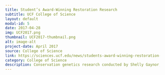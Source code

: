 ```yaml
---
title: Student’s Award-Winning Restoration Research
subtitle: UCF College of Science
layout: default
modal-id: 5
date: 2017-04-28
img: UCF2017.png
thumbnail: UCF2017-thumbnail.png
alt: image-alt
project-date: April 2017
source: College of Science
link: https://sciences.ucf.edu/news/students-award-winning-restoration-research/
category: College of Science
description: Conservation genetics research conducted by Shelly Gaynor, a University of Central Florida biology student, has earned her awards at ....
---
```

